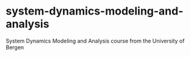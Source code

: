 # system-dynamics-modeling-and-analysis
System Dynamics Modeling and Analysis course from the University of Bergen
